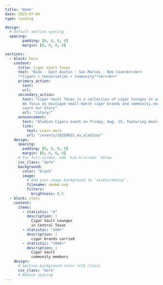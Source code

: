 ```yaml
---
title: 'Home'
date: 2025-07-04
type: landing

design:
  # Default section spacing
  spacing:
        padding: [0, 0, 0, 0]
        margin: [0, 0, 0, 0]

sections:
  - block: hero
    content:
      title: Cigar Vault Texas
      text: "Buda - East Austin - San Marcos - Bee Cave<br><br>
      **Cigars + Conversation + Community**<br><br>"
      primary_action:
        text: 
        url: 
      secondary_action:
        text: "Cigar Vault Texas is a collection of cigar lounges in unique Central Texas neighborhoods.<br>
        We focus on boutique small-batch cigar brands and community.<br>
        Learn our Story"
        url: "/story/"
      announcement:
        text: "Aladino Cigars event on Friday, Aug. 15, featuring deals, swag and Justo Eiroa"
        link:
          text: Learn more
          url: "/events/20250815_ea_aladino/"
    design:
      spacing:
        padding: [0, 0, 0, 0]
        margin: [0, 0, 0, 0]
      # For full-screen, add `min-h-screen` below
      css_class: "dark"
      background:
        color: "black"
        image:
          # Add your image background to `assets/media/`.
          filename: smoke.svg
          filters:
            brightness: 0.5
  - block: stats
    content:
      items:
        - statistic: "4"
          description: |
            Cigar Vault Lounges   
            in Central Texas
        - statistic: "100+"
          description: |
            cigar brands carried  
        - statistic: "1000+"
          description: |
            Cigar Vault   
            community members
    design:
      # Section background color (CSS class)
      css_class: "dark"
      # Reduce spacing
---
```

